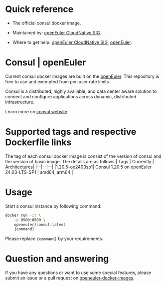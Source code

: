 # Quick reference

- The official consul docker image.

- Maintained by: [openEuler CloudNative SIG](https://gitee.com/openeuler/cloudnative).

- Where to get help: [openEuler CloudNative SIG](https://gitee.com/openeuler/cloudnative), [openEuler](https://gitee.com/openeuler/community).
# Consul | openEuler
Current consul docker images are built on the [openEuler](https://repo.openeuler.org/). This repository is free to use and exempted from per-user rate limits.

Consul is a distributed, highly available, and data center aware solution to connect and configure applications across dynamic, distributed infrastructure.

Learn more on [consul website](https://www.consul.io/).

# Supported tags and respective Dockerfile links
The tag of each consul docker image is consist of the version of consul and the version of basic image. The details are as follows
| Tags | Currently |  Architectures|
|--|--|--|
|[1.20.5-oe2403sp1](https://gitee.com/openeuler/openeuler-docker-images/blob/master/Bigdata/consul/1.20.5/24.03-lts-sp1/Dockerfile)| Consul 1.20.5 on openEuler 24.03-LTS-SP1 | amd64, arm64 |

# Usage
Start a consul instance by following command:
```bash
docker run -it \
    -p 8500:8500 \
    openeuler/consul:latest
    {command}
```
Please replace `{command}` by your requirements.

# Question and answering
If you have any questions or want to use some special features, please submit an issue or a pull request on [openeuler-docker-images](https://gitee.com/openeuler/openeuler-docker-images).